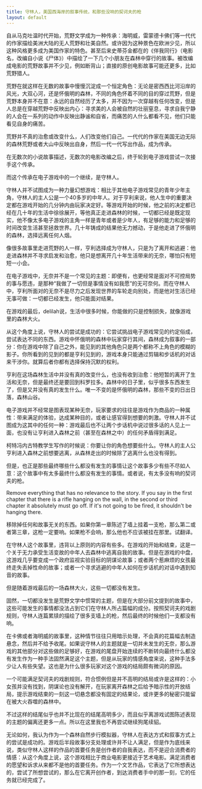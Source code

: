 ```yaml
---
title: 守林人，美国西海岸的叙事传统，和那些没响的契诃夫的枪
layout: default
---
```


自从马克吐温时代开始，荒野文学成为一种传承：海明威，雷蒙德卡佛们等一代代的作家描绘美洲大陆的无人荒野和壮美自然。或许因为这种景色在欧洲少见，所以这种风格更多成为美国作家的特色。甚至后来史蒂芬金都在的《伴我同行》（电影名，改编自小说《尸体》）中描绘了一下几个小朋友在森林中穿行的故事。被改编成电影的荒野故事并不少见，例如断背山；直接的原创电影故事可能还更多，比如荒野猎人。

荒野在就这样在无数的故事中慢慢沉淀成一个恒定角色：无论是密西西比河沿岸的风光，大双心河，还是怀俄明的森林，不同的角色怀着不同的目的穿过荒野，但是荒野本身并不在意：永远的自然经历了太多，并不因为一次穿越有任何改变，但是人总是在穿越荒野中反映出内心：寻求美的人会被自然的壮丽窒息，寻求自我宁静的人会在一系列的动作中反映出静谧和自省，而痛苦的人什么都看不见，他们只能看见自身的痛苦。

荒野并不真的治愈或改变什么，人们改变他们自己。一代代的作家在美国无边无际的森林荒野或者大山中反映出自身，然后一代一代写出作品，成为传承。

在无数次的小说故事描述，无数次的电影改编之后，终于轮到电子游戏尝试一次接手这个传承。

而这个传承在电子游戏中的一个继续，是守林人。

守林人并不试图成为一种力量幻想游戏：相比于其他电子游戏常见的青年少年主角，守林人的主人公是一个40多岁的中年人。对于亨利来说，他人生中的重要决定都在游戏开始的几分钟内由玩家决定好。等游戏开始的时候，他之前的决定都已经在几十年的生活中徐徐展开，等他真正走进森林的时候，一切都已经是既定现实，他不像太多电子游戏的主角一样是青年或者是少年人，有足够的能力和足够的时间改变生活甚至拯救世界。几十年铸成的结果他无力撼动，于是他走进了怀俄明的森林，选择远离任何人烟。

像很多故事里走进荒野的人一样，亨利选择成为守林人，只是为了离开和逃避：他走进森林并不寻求启发和治愈，他只是想离开几十年生活带来的无奈，哪怕只有短短一小会。

在电子游戏中，无奈并不是一个常见的主题：即便有，也更经常是面对不可控局势的事与愿违，是那种“我做了一切但是事情没有如我愿”的无可奈何。而在守林人中，亨利所面对的无奈不是尽力之后发现世界的车轮走向别处，而是他对生活已经无事可做：一切都已经发生，他只能面对结果。

在游戏的最后，delilah说，生活中很多时候，你能做的只是控制损失，就像游戏里的森林大火。

从这个角度上说，守林人的尝试是成功的：它尝试挑战电子游戏常见的约定俗成，尝试表达不同的东西。游戏中怀俄明的森林中玩家穿行其间，森林成为叙事的一部分：你在游戏中除了自己之外，能见到的其他角色只是两个都称不上角色的模糊的影子。你所看到的见到的都是亨利见到的，游戏本身只能通过剪辑和步话机的对话来干涉你。就算后者你都有选择保持沉默的权利。

亨利在这场森林生活中并没有真的改变什么，也没有收到治愈：他短暂的离开了生活和无奈，但是最终还是要回到科罗拉多。森林中的日子里，似乎很多东西发生了，但是又并没有真的发生什么。唯一不变的是怀俄明的森林，那些不变的日出日落，森林山谷。

电子游戏并不经常是图表现某种无奈，玩家要求的往往是游戏作为商品的一种属性：带来满足的体验，达成某种目的，或者让感官得到想要的刺激。守林人并不试图成为这其中的任何一种：游戏最后也不让两个步话机中说过很多话的人见上一面，也没有让亨利进入森林之前（甚至在森林之中）的任何矛盾得到满足。

柯特冯内古特教学生写作的时候说：你要让你的角色想要些什么。守林人的主人公亨利进入森林之前想要逃离，从森林走出的时候除了逃离什么也没有得到。

但是，也正是那些最终哪些什么都没有发生的事情让这个故事多少有些不尽如人意：这个故事中有太多最终什么都没有发生的事情。或者说，有太多没有响的契诃夫的枪。

Remove everything that has no relevance to the story. If you say in the first chapter that there is a rifle hanging on the wall, in the second or third chapter it absolutely must go off. If it's not going to be fired, it shouldn't be hanging there.

移除掉任何和故事无关的东西。如果你第一章陈述了墙上挂着一支枪，那么第二或者第三章，这枪一定要响。如果枪不会响，那么他也不应该被挂在那里。试翻译。

在守林人这个故事里，违背以上原则的内容有些多。在游戏的开始和结束，这是一个关于无力承受生活变故的中年人去森林中逃离自我的故事。但是在游戏的中盘，这游戏几乎要变成一个政府监视实验目标的阴谋论故事；或者两个惹麻烦的女孩最终走失丢掉性命的故事；或者一个寻求逃避的中年人如何在步话机的对话中遇到知音的故事。

但是随着游戏最后的一场森林大火，这些一切都没有发生。

固然，一切都没发生是荒野文学中惯常的主题，但是在大部分前文提到的故事中，这些可能发生的事情都没法占到它们在守林人所占篇幅的成分。按照契诃夫的戏剧规则，守林人连篇累牍的描绘了很多支墙上的枪，然后最终的时候他们一支都没有响。

在卡佛或者海明威的故事里，这种情节往往只用暗示处理，不会真的花篇幅去制造悬念，然后并不给予收尾。如果说守林人的主题就是一切并未发生的无奈，那么游戏的其他部分对这些做的足够好，在游戏的尾盘开始连续的不断转向最终什么都没有发生作为一种手法固然满足这个主题，但是从玩家的情感角度来说，这种手法多少让人有些失望。这也是为什么很多玩家对这个游戏的结局颇有微词的原因。

一个可能满足契诃夫的戏剧规则，符合惯例但是并不高明的结局或许是这样的：小女孩并没有找到，阴谋论也没有解开，在玩家离开森林之后给予暗示性的开放结局，提示游戏结束的一刻这一切悬念都没有固定的结果论，或许更多的秘密只能留在被大火吞噬的森林中。

不过这样的结尾似乎也并不比现在的结尾高明多少，而且似乎离游戏试图陈述表现的主题的偏离还更多一点。所以在这里我也不再尝试继续狗尾续貂。

无论如何，我认为作为一个森林自然步行模拟器，守林人在表达方式和叙事方式上的尝试是成功的。游戏后半段故事分支处理或许并不让人满足，但是作为底线来说，类似守林人这样的作品的首要任务是创作者的自我表达，而不是迎合消费者的情感：从这个角度上说，这个游戏相比于商业电影更接近于艺术电影。满足消费者的愿望和诉求从来都不是他的首要任务。作为一个文艺作品，它表达了它所想表达的，尝试了所想尝试的，那么在它离开创作者，到达消费者手中的那一刻，它的任务就已经完成了。
